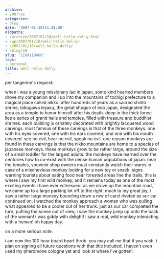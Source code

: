 ```yaml
---
archive:
- 2007-01
categories:
- blog
date: '2007-01-18T11:28:00'
oldpaths:
- /archive/2007/01/18/well-hello-dolly.html
- /wp/2007/01/18/well-hello-dolly/
- /2007/01/18/well-hello-dolly/
- /blog/50
slug: '1169119680'
tags:
- personal
title: well hello dolly
---
```


per tangerine's request:

when i was a young missionary lad in japan, some kind hearted members
drove my companion and i up into the mountains of tochigi prefecture to
a magical place called nikko. after hundreds of years as a sacred shinto
shrine, tokugawa ieyasu, the great shogun of edo japan, designated the
area as a temple to honor himself after his death. deep in the thick
forest lies a series of grand halls and temples, filled with treasure and
buddhist shrines. each building is ornately decorated with brightly
lacquered wood carvings. most famous of these carvings is that of the
three monkeys. one with his eyes covered, one with his ears covered, and
one with his mouth covered. see no evil, hear no evil, speak no evil. one
reason monkeys are found in these carvings is that the nikko mountains are
home to a species of japanese monkeys. these monkeys grow to be rather
large, around the size of a small toddler for the largest adults. the
monkeys have learned over the centuries how to co-exist with the dense
human populations of japan. near the temples, souvenir shop owners must
constantly watch their wares in case of a mischevious monkey looking for
a new toy or snack. signs warning tourists about eating food near forested
areas line the trails. this is where i saw my first wild monkey, and it
remains today as one of the most exciting events i have ever witnessed. as
we drove up the mountain road, we came up to a large parking lot off to
the right. much to my great joy, i saw a rather large monkey bounding down
a row of cars! riveted as our car continued on, i watched the monkey
approach a woman who was pulling what appeared to be a cooler out of her
trunk. just as our car completed the turn, putting the scene out of view,
i saw the monkey jump up onto the back of the woman! i was giddy with
delight! i saw a real, wild monkey interacting with a human! oh happy day.

on a more serious note:

i am now the 100 hour board heart throb. you may call me that if you wish.
i plan on signing all future questions with that title included. i haven't
even used my pheromone cologne yet and look at where i've gotten!

